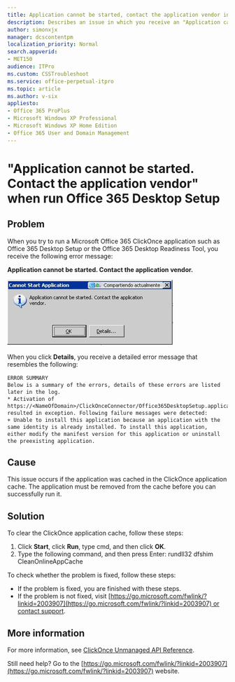 ```yaml
---
title: Application cannot be started, contact the application vendor in Office 365
description: Describes an issue in which you receive an "Application cannot be started" error when you try to run an Office 365 ClickOnce application such as Office 365 Desktop Setup or the Office 365 Desktop Readiness Tool. Provides a resolution.
author: simonxjx
manager: dcscontentpm
localization_priority: Normal
search.appverid: 
- MET150
audience: ITPro
ms.custom: CSSTroubleshoot
ms.service: office-perpetual-itpro
ms.topic: article
ms.author: v-six
appliesto:
- Office 365 ProPlus
- Microsoft Windows XP Professional
- Microsoft Windows XP Home Edition
- Office 365 User and Domain Management
---
```


# "Application cannot be started. Contact the application vendor" when run Office 365 Desktop Setup

## Problem

When you try to run a Microsoft Office 365 ClickOnce application such as Office 365 Desktop Setup or the Office 365 Desktop Readiness Tool, you receive the following error message:

**Application cannot be started. Contact the application vendor.**

![A screen shot of the Cannot Start Application dialog box, showing the error message ](./media/office-365-application-cannot-be-started/error.jpg)

When you click **Details**, you receive a detailed error message that resembles the following:

```asciidoc
ERROR SUMMARY
Below is a summary of the errors, details of these errors are listed later in the log.
* Activation of https://<NameOfDomain>/ClickOnceConnector/Office365DesktopSetup.application resulted in exception. Following failure messages were detected:
+ Unable to install this application because an application with the same identity is already installed. To install this application, either modify the manifest version for this application or uninstall the preexisting application.
```

## Cause 

This issue occurs if the application was cached in the ClickOnce application cache. The application must be removed from the cache before you can successfully run it.

## Solution

To clear the ClickOnce application cache, follow these steps: 

1. Click **Start**, click **Run**, type cmd, and then click **OK**.    
2. Type the following command, and then press Enter: rundll32 dfshim CleanOnlineAppCache

To check whether the problem is fixed, follow these steps:
  - If the problem is fixed, you are finished with these steps.    
  - If the problem is not fixed, visit [https://go.microsoft.com/fwlink/?linkid=2003907](https://go.microsoft.com/fwlink/?linkid=2003907) or [contact support](https://support.microsoft.com/contactus/).    
     
## More information

For more information, see [ClickOnce Unmanaged API Reference](https://msdn.microsoft.com/library/bb629396.aspx).

Still need help? Go to the [https://go.microsoft.com/fwlink/?linkid=2003907](https://go.microsoft.com/fwlink/?linkid=2003907) website.
